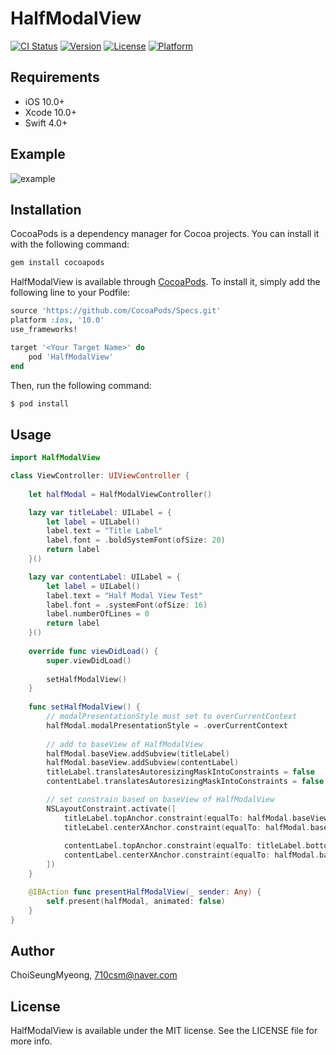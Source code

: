 # HalfModalView

[![CI Status](https://app.travis-ci.com/710csm/HalfModalView.svg?branch=main)](https://app.travis-ci.com/github/710csm/HalfModalView)
[![Version](https://img.shields.io/cocoapods/v/HalfModalView.svg?style=flat)](https://cocoapods.org/pods/HalfModalView)
[![License](https://img.shields.io/cocoapods/l/HalfModalView.svg?style=flat)](https://cocoapods.org/pods/HalfModalView)
[![Platform](https://img.shields.io/cocoapods/p/HalfModalView.svg?style=flat)](https://cocoapods.org/pods/HalfModalView)

## Requirements

- iOS 10.0+ 
- Xcode 10.0+
- Swift 4.0+

## Example

![example](https://user-images.githubusercontent.com/45002556/131328908-e0a4dd40-86bd-48ea-a2e0-25c736c7a1ad.gif)

## Installation

CocoaPods is a dependency manager for Cocoa projects. You can install it with the following command:

```ruby
gem install cocoapods
```

HalfModalView is available through [CocoaPods](https://cocoapods.org). To install
it, simply add the following line to your Podfile:

```ruby
source 'https://github.com/CocoaPods/Specs.git'
platform :ios, '10.0'
use_frameworks!

target '<Your Target Name>' do
    pod 'HalfModalView'
end
```

Then, run the following command:

```ruby
$ pod install
```

## Usage

```Swift
import HalfModalView

class ViewController: UIViewController {
    
    let halfModal = HalfModalViewController()

    lazy var titleLabel: UILabel = {
        let label = UILabel()
        label.text = "Title Label"
        label.font = .boldSystemFont(ofSize: 20)
        return label
    }()

    lazy var contentLabel: UILabel = {
        let label = UILabel()
        label.text = "Half Modal View Test"
        label.font = .systemFont(ofSize: 16)
        label.numberOfLines = 0
        return label
    }()
    
    override func viewDidLoad() {
        super.viewDidLoad()
        
        setHalfModalView()
    }
    
    func setHalfModalView() {
        // modalPresentationStyle must set to overCurrentContext
        halfModal.modalPresentationStyle = .overCurrentContext
        
        // add to baseView of HalfModalView
        halfModal.baseView.addSubview(titleLabel)
        halfModal.baseView.addSubview(contentLabel)
        titleLabel.translatesAutoresizingMaskIntoConstraints = false
        contentLabel.translatesAutoresizingMaskIntoConstraints = false

        // set constrain based on baseView of HalfModalView
        NSLayoutConstraint.activate([
            titleLabel.topAnchor.constraint(equalTo: halfModal.baseView.topAnchor, constant: 30),
            titleLabel.centerXAnchor.constraint(equalTo: halfModal.baseView.centerXAnchor),
            
            contentLabel.topAnchor.constraint(equalTo: titleLabel.bottomAnchor, constant: 20),
            contentLabel.centerXAnchor.constraint(equalTo: halfModal.baseView.centerXAnchor)
        ])
    }

    @IBAction func presentHalfModalView(_ sender: Any) {
        self.present(halfModal, animated: false)
    }
}
```

## Author

ChoiSeungMyeong, 710csm@naver.com

## License

HalfModalView is available under the MIT license. See the LICENSE file for more info.

